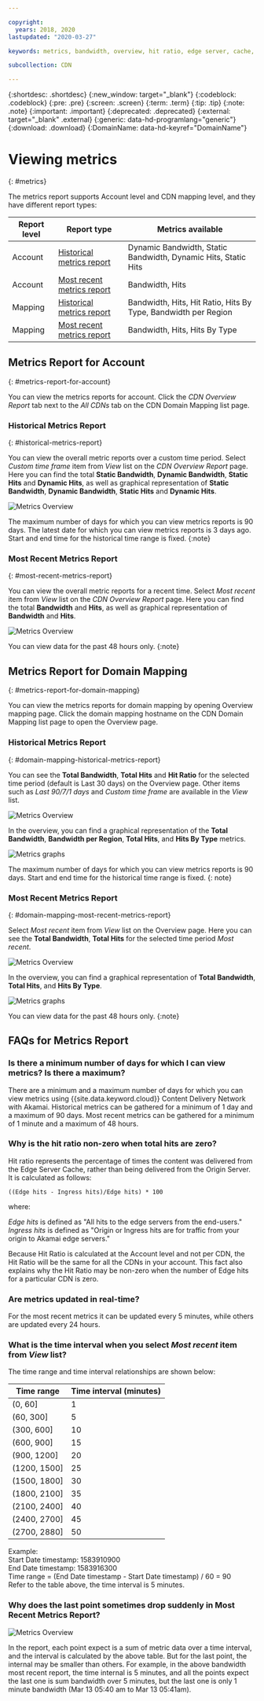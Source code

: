 ```yaml
---

copyright:
  years: 2018, 2020
lastupdated: "2020-03-27"

keywords: metrics, bandwidth, overview, hit ratio, edge server, cache, ingress, hits

subcollection: CDN

---
```


{:shortdesc: .shortdesc}
{:new_window: target="_blank"}
{:codeblock: .codeblock}
{:pre: .pre}
{:screen: .screen}
{:term: .term}
{:tip: .tip}
{:note: .note}
{:important: .important}
{:deprecated: .deprecated}
{:external: target="_blank" .external}
{:generic: data-hd-programlang="generic"}
{:download: .download}
{:DomainName: data-hd-keyref="DomainName"}

# Viewing metrics
{: #metrics}

The metrics report supports Account level and CDN mapping level, and they have different report types:

|Report level| Report type                | Metrics available|
|------------|----------------------------|------------------|
|Account     | [Historical metrics report](#historical-metrics-report)  |Dynamic Bandwidth, Static Bandwidth, Dynamic Hits, Static Hits|
|Account     | [Most recent metrics report](#most-recent-metrics-report) |Bandwidth, Hits|
|Mapping     | [Historical metrics report](/docs/CDN?topic=CDN-metrics#domain-mapping-historical-metrics-report)  |Bandwidth, Hits, Hit Ratio, Hits By Type, Bandwidth per Region|
|Mapping     | [Most recent metrics report](/docs/CDN?topic=CDN-metrics#domain-mapping-most-recent-metrics-report) |Bandwidth, Hits, Hits By Type|

## Metrics Report for Account
{: #metrics-report-for-account}

You can view the metrics reports for account. Click the *CDN Overview Report* tab next to the *All CDNs* tab on the CDN Domain Mapping list page.

### Historical Metrics Report
{: #historical-metrics-report}

You can view the overall metric reports over a custom time period. Select *Custom time frame* item from *View* list on the *CDN Overview Report* page. Here you can find the total **Static Bandwidth**, **Dynamic Bandwidth**, **Static Hits** and **Dynamic Hits**, as well as graphical representation of **Static Bandwidth**, **Dynamic Bandwidth**, **Static Hits** and **Dynamic Hits**.

 ![Metrics Overview](images/metrics-custom-time-report.png)

The maximum number of days for which you can view metrics reports is 90 days. The latest date for which you can view metrics reports is 3 days ago. Start and end time for the historical time range is fixed.
{:note}

### Most Recent Metrics Report
{: #most-recent-metrics-report}

You can view the overall metric reports for a recent time. Select *Most recent* item from *View* list on the *CDN Overview Report* page. Here you can find the total **Bandwidth** and **Hits**, as well as graphical representation of **Bandwidth** and **Hits**.

 ![Metrics Overview](images/metrics-most-recent-report.png)

You can view data for the past 48 hours only.
{:note}

## Metrics Report for Domain Mapping
{: #metrics-report-for-domain-mapping}

You can view the metrics reports for domain mapping by opening Overview mapping page. Click the domain mapping hostname on the CDN Domain Mapping list page to open the Overview page.

### Historical Metrics Report
{: #domain-mapping-historical-metrics-report}

You can see the **Total Bandwidth**, **Total Hits** and **Hit Ratio** for the selected time period (default is Last 30 days) on the Overview page. Other items such as *Last 90/7/1 days* and *Custom time frame* are available in the *View* list.

  ![Metrics Overview](images/metrics-custom-time-overview.png)

In the overview, you can find a graphical representation of the **Total Bandwidth**, **Bandwidth per Region**, **Total Hits**, and **Hits By Type** metrics.

  ![Metrics graphs](images/metrics-custom-time-graphs.png)

The maximum number of days for which you can view metrics reports is 90 days. Start and end time for the historical time range is fixed.
{: note}

### Most Recent Metrics Report
{: #domain-mapping-most-recent-metrics-report}

Select *Most recent* item from *View* list on the Overview page. Here you can see the **Total Bandwidth**, **Total Hits** for the selected time period *Most recent*.

  ![Metrics Overview](images/metrics-most-recent-overview.png)

In the overview, you can find a graphical representation of **Total Bandwidth**, **Total Hits**, and **Hits By Type**.

  ![Metrics graphs](images/metrics-most-recent-graphs.png)

You can view data for the past 48 hours only.
{:note}

## FAQs for Metrics Report

### Is there a minimum number of days for which I can view metrics? Is there a maximum?

There are a minimum and a maximum number of days for which you can view metrics using {{site.data.keyword.cloud}} Content Delivery Network with Akamai. Historical metrics can be gathered for a minimum of 1 day and a maximum of 90 days. Most recent metrics can be gathered for a minimum of 1 minute and a maximum of 48 hours.

### Why is the hit ratio non-zero when total hits are zero?

Hit ratio represents the percentage of times the content was delivered from the Edge Server Cache, rather than being delivered from the Origin Server. It is calculated as follows:

`((Edge hits - Ingress hits)/Edge hits) * 100`

where:

_Edge hits_ is defined as "All hits to the edge servers from the end-users."  
_Ingress hits_ is defined as "Origin or Ingress hits are for traffic from your origin to Akamai edge servers."

Because Hit Ratio is calculated at the Account level and not per CDN, the Hit Ratio will be the same for all the CDNs in your account. This fact also explains why the Hit Ratio may be non-zero when the number of Edge hits for a particular CDN is zero.

### Are metrics updated in real-time?

For the most recent metrics it can be updated every 5 minutes, while others are updated every 24 hours.

### What is the time interval when you select *Most recent* item from *View* list?

The time range and time interval relationships are shown below:  

|Time range| Time interval (minutes)   |
|-----------------|--------------------|
|(0, 60]          | 1  |
|(60, 300]        | 5  |
|(300, 600]       | 10 |
|(600, 900]       | 15 |
|(900, 1200]      | 20 |
|(1200, 1500]     | 25 |
|(1500, 1800]     | 30 |
|(1800, 2100]     | 35 |
|(2100, 2400]     | 40 |
|(2400, 2700]     | 45 |
|(2700, 2880]     | 50 |

Example:   
Start Date timestamp: 1583910900  
End Date timestamp: 1583916300  
Time range = (End Date timestamp - Start Date timestamp) / 60 = 90   
Refer to the table above, the time interval is 5 minutes.  

### Why does the last point sometimes drop suddenly in Most Recent Metrics Report?

  ![Metrics Overview](images/metrics-most-recent-interval.png)

In the report, each point expect is a sum of metric data over a time interval, and the interval is calculated by the above table. But for the last point, the internal may be smaller than others. For example, in the above bandwidth most recent report, the time internal is 5 minutes, and all the points expect the last one is sum bandwidth over 5 minutes, but the last one is only 1 minute bandwidth (Mar 13 05:40 am to Mar 13 05:41am).
